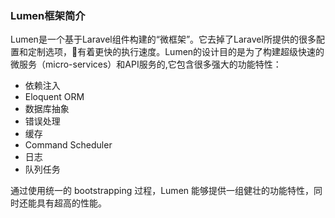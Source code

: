 ### Lumen框架简介

 Lumen是一个基于Laravel组件构建的“微框架”。它去掉了Laravel所提供的很多配置和定制选项，有着更快的执行速度。Lumen的设计目的是为了构建超级快速的微服务（micro-services）和API服务的,它包含很多强大的功能特性：
+ 依赖注入
+ Eloquent ORM
+ 数据库抽象
+ 错误处理
+ 缓存
+ Command Scheduler
+ 日志
+ 队列任务

通过使用统一的 bootstrapping 过程，Lumen 能够提供一组健壮的功能特性，同时还能具有超高的性能。
